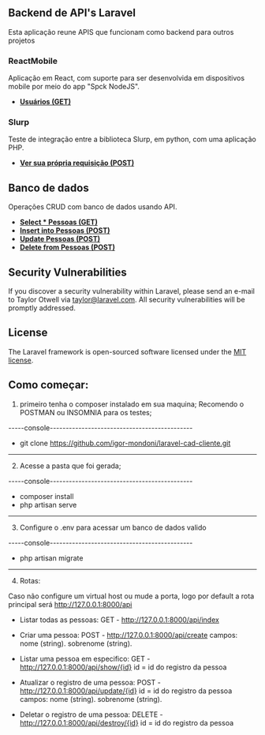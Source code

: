 ## Backend de API's Laravel

Esta aplicação reune APIS que funcionam como backend para outros projetos

### ReactMobile

Aplicação em React, com suporte para ser desenvolvida em dispositivos mobile por meio do app "Spck NodeJS".

- **[Usuários (GET)](https://polar-shelf-77439.herokuapp.com/api/ReactMobile/getUsers)**

### Slurp

Teste de integração entre a biblioteca Slurp, em python, com uma aplicação PHP.

- **[Ver sua própria requisição (POST)](https://polar-shelf-77439.herokuapp.com/api/sllurp/getconnection)**

## Banco de dados

Operações CRUD com banco de dados usando API.

- **[Select * Pessoas (GET)](https://polar-shelf-77439.herokuapp.com/api/pessoas/index)**
- **[Insert into Pessoas (POST)](https://polar-shelf-77439.herokuapp.com/api/pessoas/create)**
- **[Update Pessoas (POST)](https://polar-shelf-77439.herokuapp.com/api/pessoas/update/{id})**
- **[Delete from Pessoas (POST)](https://polar-shelf-77439.herokuapp.com/api/pessoas/destroy/{id})**

## Security Vulnerabilities

If you discover a security vulnerability within Laravel, please send an e-mail to Taylor Otwell via [taylor@laravel.com](mailto:taylor@laravel.com). All security vulnerabilities will be promptly addressed.

## License

The Laravel framework is open-sourced software licensed under the [MIT license](https://opensource.org/licenses/MIT).


## Como começar:

1. primeiro tenha o composer instalado em sua maquina;
Recomendo o POSTMAN ou INSOMNIA para os testes;

-----console---------------------------------------------
- git clone https://github.com/igor-mondoni/laravel-cad-cliente.git
---------------------------------------------------------

2. Acesse a pasta que foi gerada;

-----console---------------------------------------------
- composer install
- php artisan serve
---------------------------------------------------------

3. Configure o .env para acessar um banco de dados valido

-----console---------------------------------------------
- php artisan migrate
---------------------------------------------------------

4. Rotas:

Caso não configure um virtual host ou mude a porta, logo por default a rota principal será http://127.0.0.1:8000/api


- Listar todas as pessoas:
GET - http://127.0.0.1:8000/api/index

- Criar uma pessoa:
POST - http://127.0.0.1:8000/api/create
campos: 
nome (string).
sobrenome (string).


- Listar uma pessoa em especifico:
GET - http://127.0.0.1:8000/api/show/{id}
id = id do registro da pessoa

- Atualizar o registro de uma pessoa:
POST - http://127.0.0.1:8000/api/update/{id}
id = id do registro da pessoa
campos: 
nome (string).
sobrenome (string).

- Deletar o registro de uma pessoa:
DELETE - http://127.0.0.1:8000/api/destroy/{id}
id = id do registro da pessoa